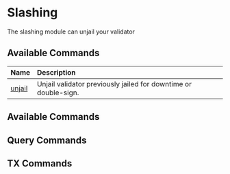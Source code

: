 # Slashing
The slashing module can unjail your validator

## Available Commands 
| Name | Description |
| :--- | :--- |
| [unjail](staking.md#unjail) | Unjail validator previously jailed for downtime or double-sign. |

## Available Commands

## Query Commands

## TX Commands